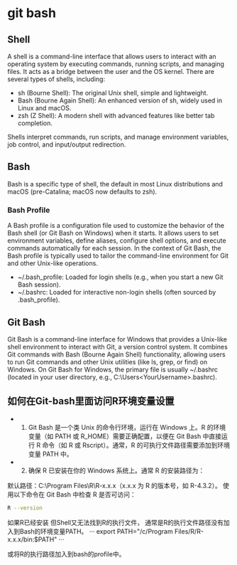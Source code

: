 # git bash 

## Shell

A shell is a command-line interface that allows users to interact with an operating system by executing commands, running scripts, and managing files. 
It acts as a bridge between the user and the OS kernel. There are several types of shells, including:

* sh (Bourne Shell): The original Unix shell, simple and lightweight.
* Bash (Bourne Again Shell): An enhanced version of sh, widely used in Linux and macOS.
* zsh (Z Shell): A modern shell with advanced features like better tab completion.

Shells interpret commands, run scripts, and manage environment variables, job control, and input/output redirection.

## Bash

Bash is a specific type of shell, the default in most Linux distributions and macOS (pre-Catalina; macOS now defaults to zsh).

### Bash Profile

A Bash profile is a configuration file used to customize the behavior of the Bash shell (or Git Bash on Windows) when it starts. It allows users to set environment variables, define aliases, configure shell options, and execute commands automatically for each session. In the context of Git Bash, the Bash profile is typically used to tailor the command-line environment for Git and other Unix-like operations.

* ~/.bash_profile: Loaded for login shells (e.g., when you start a new Git Bash session).
* ~/.bashrc: Loaded for interactive non-login shells (often sourced by .bash_profile).





## Git Bash

Git Bash is a command-line interface for Windows that provides a Unix-like shell environment to interact with Git, a version control system. 
It combines Git commands with Bash (Bourne Again Shell) functionality, allowing users to run Git commands and other Unix utilities (like ls, grep, or find) on Windows.
On Git Bash for Windows, the primary file is usually ~/.bashrc (located in your user directory, e.g., C:\Users\<YourUsername>\.bashrc).

## 如何在Git-bash里面访问R环境变量设置

* 1. Git Bash 是一个类 Unix 的命令行环境，运行在 Windows 上。R 的环境变量（如 PATH 或 R_HOME）需要正确配置，以便在 Git Bash 中直接运行 R 命令（如 R 或 Rscript）。通常，R 的可执行文件路径需要添加到环境变量 PATH 中。
* 2. 确保 R 已安装在你的 Windows 系统上。通常 R 的安装路径为：

默认路径：C:\Program Files\R\R-x.x.x（x.x.x 为 R 的版本号，如 R-4.3.2）。
使用以下命令在 Git Bash 中检查 R 是否可访问：

```bash
R --version
```
如果R已经安装 但Shell又无法找到R的执行文件， 通常是R的执行文件路径没有加入到Bash的环境变量PATH。
···
export PATH="/c/Program Files/R/R-x.x.x/bin:$PATH"
···

或将R的执行路径加入到bash的profile中。




